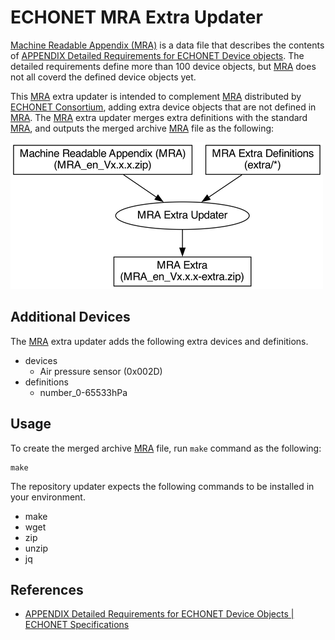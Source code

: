 # ECHONET MRA Extra Updater

[Machine Readable Appendix (MRA)][mra] is a data file that describes the contents of [APPENDIX Detailed Requirements for ECHONET Device objects][app]. The detailed requirements define more than 100 device objects, but [MRA][mra] does not all coverd the defined device objects yet.

This [MRA][mra] extra updater is intended to complement [MRA][mra] distributed by [ECHONET Consortium][eneto], adding extra device objects that are not defined in [MRA][mra]. The [MRA][mra] extra updater merges extra definitions with the standard [MRA][mra], and outputs the merged archive [MRA][mra] file as the following:

![](img/mra-extra-flow.png)

## Additional Devices

The [MRA][mra] extra updater adds the following extra devices and definitions.

- devices
  - Air pressure sensor (0x002D)
- definitions
  - number_0-65533hPa

## Usage

To create the merged archive [MRA][mra] file, run `make` command as the following:

```
make
```

The repository updater expects the following commands to be installed in your environment.

- make
- wget
- zip
- unzip
- jq

## References

- [APPENDIX Detailed Requirements for ECHONET Device Objects | ECHONET Specifications]()

[mra]:https://echonet.jp/spec_mra_rp1_en/
[eneto]:https://echonet.jp/organization_en/
[app]:https://echonet.jp/spec-en/
